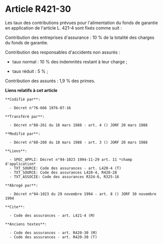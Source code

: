 # Article R421-30

Les taux des contributions prévues pour l'alimentation du fonds de garantie en application de l'article L. 421-4 sont fixés
comme suit :

Contribution des entreprises d'assurance : 10 % de la totalité des charges du fonds de garantie.

Contribution des responsables d'accidents non assurés :

- taux normal : 10 % des indemnités restant à leur charge ;

- taux réduit : 5 % ;

Contribution des assurés : 1,9 % des primes.

**Liens relatifs à cet article**

	**Codifié par**:

	  - Décret n°76-666 1976-07-16

	**Transféré par**:

	  - Décret n°88-261 du 18 mars 1988 - art. 4 () JORF 20 mars 1988

	**Modifié par**:

	  - Décret n°88-260 du 18 mars 1988 - art. 3 () JORF 20 mars 1988

	**Liens**:

	  - SPEC_APPLI: Décret n°94-1023 1994-11-29 art. 11 *champ d'application*
	  - TXT_SOURCE: Code des assurances - art. L420-4 (T)
	  - TXT_SOURCE: Code des assurances L420-4, R420-28
	  - TXT_ASSOCIE: Code des assurances R324-6, R325-16

	**Abrogé par**:

	  - Décret n°94-1023 du 29 novembre 1994 - art. 8 () JORF 30 novembre 1994

	**Cite**:

	  - Code des assurances - art. L421-4 (M)

	**Anciens textes**:

	  - Code des assurances - art. R420-30 (M)
	  - Code des assurances - art. R420-30 (T)
